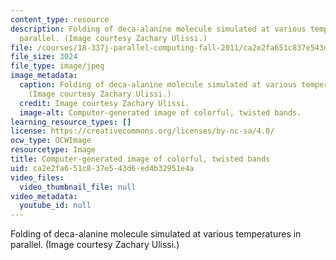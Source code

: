 ```yaml
---
content_type: resource
description: Folding of deca-alanine molecule simulated at various temperatures in
  parallel. (Image courtesy Zachary Ulissi.)
file: /courses/18-337j-parallel-computing-fall-2011/ca2e2fa651c837e543d6ed4b32951e4a_18-337jf11-th.jpg
file_size: 3024
file_type: image/jpeg
image_metadata:
  caption: Folding of deca-alanine molecule simulated at various temperatures in parallel.
    (Image courtesy Zachary Ulissi.)
  credit: Image courtesy Zachary Ulissi.
  image-alt: Computer-generated image of colorful, twisted bands.
learning_resource_types: []
license: https://creativecommons.org/licenses/by-nc-sa/4.0/
ocw_type: OCWImage
resourcetype: Image
title: Computer-generated image of colorful, twisted bands
uid: ca2e2fa6-51c8-37e5-43d6-ed4b32951e4a
video_files:
  video_thumbnail_file: null
video_metadata:
  youtube_id: null
---
```

Folding of deca-alanine molecule simulated at various temperatures in parallel. (Image courtesy Zachary Ulissi.)